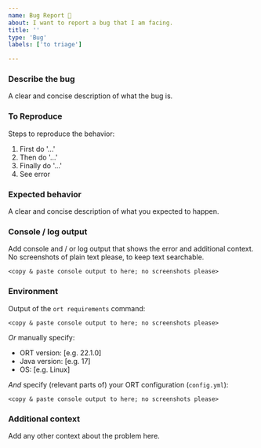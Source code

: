 ```yaml
---
name: Bug Report 🐞
about: I want to report a bug that I am facing.
title: ''
type: 'Bug'
labels: ['to triage']

---
```

### Describe the bug

A clear and concise description of what the bug is.

### To Reproduce

Steps to reproduce the behavior:

1. First do '...'
2. Then do '...'
3. Finally do '...'
4. See error

### Expected behavior

A clear and concise description of what you expected to happen.

### Console / log output

Add console and / or log output that shows the error and additional context.
No screenshots of plain text please, to keep text searchable.

```
<copy & paste console output to here; no screenshots please>
```

### Environment

Output of the `ort requirements` command:

```
<copy & paste console output to here; no screenshots please>
```

*Or* manually specify:

* ORT version: [e.g. 22.1.0]
* Java version: [e.g. 17]
* OS: [e.g. Linux]

*And* specify (relevant parts of) your ORT configuration (`config.yml`):

```
<copy & paste console output to here; no screenshots please>
```

### Additional context

Add any other context about the problem here.
